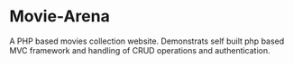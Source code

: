# Movie-Arena
A PHP based movies collection website. Demonstrats self built php based MVC framework and handling of CRUD operations and authentication.

